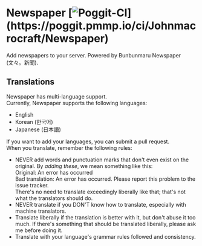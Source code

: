 # Newspaper [![Poggit-CI](https://poggit.pmmp.io/ci.badge/Johnmacrocraft/Newspaper/~)](https://poggit.pmmp.io/ci/Johnmacrocraft/Newspaper)
Add newspapers to your server. Powered by Bunbunmaru Newspaper (文々。新聞).

## Translations
Newspaper has multi-language support.<br />
Currently, Newspaper supports the following languages:
- English
- Korean (한국어)
- Japanese (日本語)

If you want to add your languages, you can submit a pull request.<br />
When you translate, remember the following rules:
- NEVER add words and punctuation marks that don't even exist on the original. By _adding these_, we mean something like this:<br />
Original: An error has occurred<br />
Bad translation: An error has occurred. Please report this problem to the issue tracker.<br />
There's no need to translate exceedingly liberally like that; that's not what the translators should do.
- NEVER translate if you DON'T know how to translate, especially with machine translators.
- Translate liberally if the translation is better with it, but don't abuse it too much. If there's something that should be translated liberally, please ask me before doing it.<br />
- Translate with your language's grammar rules followed and consistency.